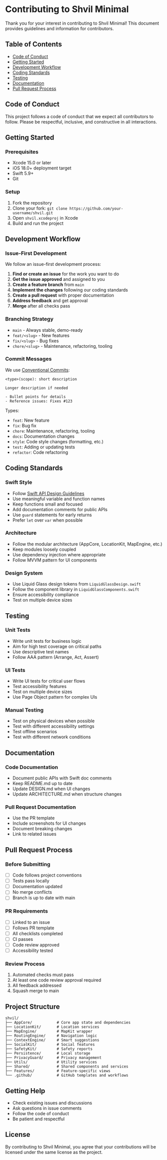 # Contributing to Shvil Minimal

Thank you for your interest in contributing to Shvil Minimal! This document provides guidelines and information for contributors.

## Table of Contents
- [Code of Conduct](#code-of-conduct)
- [Getting Started](#getting-started)
- [Development Workflow](#development-workflow)
- [Coding Standards](#coding-standards)
- [Testing](#testing)
- [Documentation](#documentation)
- [Pull Request Process](#pull-request-process)

## Code of Conduct

This project follows a code of conduct that we expect all contributors to follow. Please be respectful, inclusive, and constructive in all interactions.

## Getting Started

### Prerequisites
- Xcode 15.0 or later
- iOS 18.0+ deployment target
- Swift 5.9+
- Git

### Setup
1. Fork the repository
2. Clone your fork: `git clone https://github.com/your-username/shvil.git`
3. Open `shvil.xcodeproj` in Xcode
4. Build and run the project

## Development Workflow

### Issue-First Development
We follow an issue-first development process:

1. **Find or create an issue** for the work you want to do
2. **Get the issue approved** and assigned to you
3. **Create a feature branch** from `main`
4. **Implement the changes** following our coding standards
5. **Create a pull request** with proper documentation
6. **Address feedback** and get approval
7. **Merge** after all checks pass

### Branching Strategy
- `main` - Always stable, demo-ready
- `feat/<slug>` - New features
- `fix/<slug>` - Bug fixes
- `chore/<slug>` - Maintenance, refactoring, tooling

### Commit Messages
We use [Conventional Commits](https://www.conventionalcommits.org/):

```
<type>(scope): short description

Longer description if needed

- Bullet points for details
- Reference issues: Fixes #123
```

Types:
- `feat`: New feature
- `fix`: Bug fix
- `chore`: Maintenance, refactoring, tooling
- `docs`: Documentation changes
- `style`: Code style changes (formatting, etc.)
- `test`: Adding or updating tests
- `refactor`: Code refactoring

## Coding Standards

### Swift Style
- Follow [Swift API Design Guidelines](https://swift.org/documentation/api-design-guidelines/)
- Use meaningful variable and function names
- Keep functions small and focused
- Add documentation comments for public APIs
- Use `guard` statements for early returns
- Prefer `let` over `var` when possible

### Architecture
- Follow the modular architecture (AppCore, LocationKit, MapEngine, etc.)
- Keep modules loosely coupled
- Use dependency injection where appropriate
- Follow MVVM pattern for UI components

### Design System
- Use Liquid Glass design tokens from `LiquidGlassDesign.swift`
- Follow the component library in `LiquidGlassComponents.swift`
- Ensure accessibility compliance
- Test on multiple device sizes

## Testing

### Unit Tests
- Write unit tests for business logic
- Aim for high test coverage on critical paths
- Use descriptive test names
- Follow AAA pattern (Arrange, Act, Assert)

### UI Tests
- Write UI tests for critical user flows
- Test accessibility features
- Test on multiple device sizes
- Use Page Object pattern for complex UIs

### Manual Testing
- Test on physical devices when possible
- Test with different accessibility settings
- Test offline scenarios
- Test with different network conditions

## Documentation

### Code Documentation
- Document public APIs with Swift doc comments
- Keep README.md up to date
- Update DESIGN.md when UI changes
- Update ARCHITECTURE.md when structure changes

### Pull Request Documentation
- Use the PR template
- Include screenshots for UI changes
- Document breaking changes
- Link to related issues

## Pull Request Process

### Before Submitting
- [ ] Code follows project conventions
- [ ] Tests pass locally
- [ ] Documentation updated
- [ ] No merge conflicts
- [ ] Branch is up to date with main

### PR Requirements
- [ ] Linked to an issue
- [ ] Follows PR template
- [ ] All checklists completed
- [ ] CI passes
- [ ] Code review approved
- [ ] Accessibility tested

### Review Process
1. Automated checks must pass
2. At least one code review approval required
3. All feedback addressed
4. Squash merge to main

## Project Structure

```
shvil/
├── AppCore/           # Core app state and dependencies
├── LocationKit/       # Location services
├── MapEngine/         # MapKit wrapper
├── RoutingEngine/     # Navigation logic
├── ContextEngine/     # Smart suggestions
├── SocialKit/         # Social features
├── SafetyKit/         # Safety reports
├── Persistence/       # Local storage
├── PrivacyGuard/      # Privacy management
├── Utils/             # Utility services
├── Shared/            # Shared components and services
├── Features/          # Feature-specific views
└── .github/           # GitHub templates and workflows
```

## Getting Help

- Check existing issues and discussions
- Ask questions in issue comments
- Follow the code of conduct
- Be patient and respectful

## License

By contributing to Shvil Minimal, you agree that your contributions will be licensed under the same license as the project.
